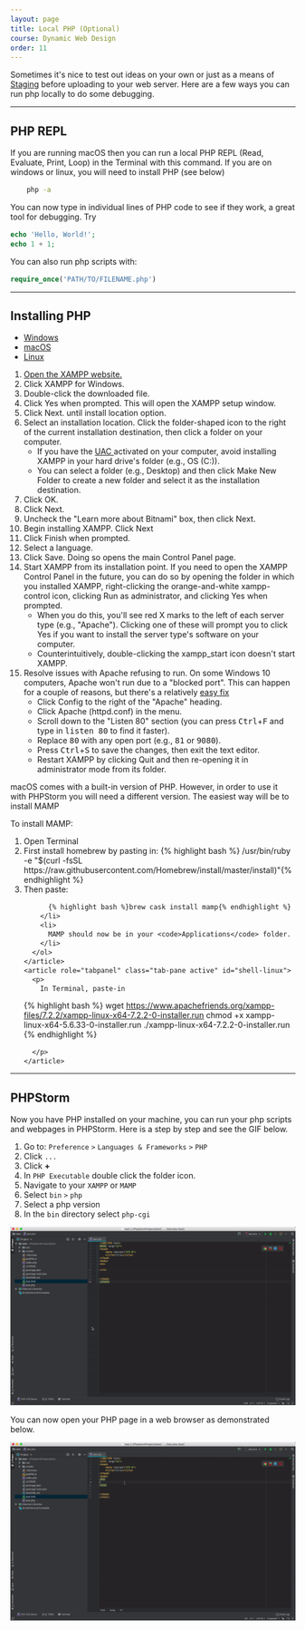 ```yaml
---
layout: page
title: Local PHP (Optional)
course: Dynamic Web Design
order: 11
---
```


Sometimes it's nice to test out ideas on your own or just as a means of [Staging](https://en.wikipedia.org/wiki/Deployment_environment#Staging) before uploading to your web server. Here are a few ways you can run php locally to do some debugging.

* * *

## PHP REPL

If you are running macOS then you can run a local PHP REPL (Read, Evaluate, Print, Loop) in the Terminal with this command. If you are on windows or linux, you will need to install PHP (see below)
```sh
    php -a
```
You can now type in individual lines of PHP code to see if they work, a great tool for debugging. Try

```php
echo 'Hello, World!';
echo 1 + 1;
```

You can also run php scripts with:

```php
require_once('PATH/TO/FILENAME.php')
```

* * *

## Installing PHP

<div>
  <ul class="nav nav-tabs nav-justified" role="tablist">
    <li role="presentation" class="active"><a data-os="windows" href="#shell-windows" aria-controls="Windows" role="tab" data-toggle="tab"><i class="fa fa-windows"></i> Windows</a></li>
    <li role="presentation"><a data-os="macos" href="#shell-macos" aria-controls="MacOS" role="tab" data-toggle="tab"><i class="fa fa-apple"></i> macOS</a></li>
    <li role="presentation"><a data-os="linux" href="#shell-linux" aria-controls="Linux" role="tab" data-toggle="tab"><i class="fa fa-linux"></i> Linux</a></li>
  </ul>
  <div class="tab-content">
    <article role="tabpanel" class="tab-pane active" id="shell-windows">
      <ol>
        <li>
           <a href="https://www.apachefriends.org/index.html" rel="nofollow">Open the XAMPP website.</a>
        </li>
        <li>
          Click XAMPP for Windows.
        </li>
        <li>
          Double-click the downloaded file.
        </li>
        <li>
          Click Yes when prompted. This will open the XAMPP setup window.
        </li>
        <li>
          Click Next. until install location option.
        </li>
        <li>
          Select an installation location. Click the folder-shaped icon to the right of the current installation destination, then click a folder on your computer.
          <ul>
            <li>If you have the
              <a href="https://docs.microsoft.com/en-us/windows/security/identity-protection/user-account-control/how-user-account-control-works">
                UAC
              </a>
              activated on your computer, avoid installing XAMPP in your hard drive's folder (e.g., OS (C:)).
            </li>
            <li>
              You can select a folder (e.g., Desktop) and then click Make New Folder to create a new folder and select it as the installation destination.
            </li>
          </ul>
        </li>
        <li>
          Click OK.
        </li>
        <li>
          Click Next.
        </li>
        <li>
          Uncheck the "Learn more about Bitnami" box, then click Next.
        </li>
        <li>
          Begin installing XAMPP. Click Next
        </li>
        <li>
          Click Finish when prompted.
        </li>
        <li>
          Select a language.
        </li>
        <li>
          Click Save. Doing so opens the main Control Panel page.
        </li>
        <li>
          Start XAMPP from its installation point. If you need to open the XAMPP Control Panel in the future, you can do so by opening the folder in which you installed XAMPP, right-clicking the orange-and-white
          xampp-control icon, clicking Run as administrator, and clicking Yes when prompted.
          <ul>
            <li>When you do this, you'll see red X marks to the left of each server type (e.g., "Apache"). Clicking one of these will prompt you to click Yes if you want to install the server type's software on your
              computer.</li>
            <li>Counterintuitively, double-clicking the xampp_start icon doesn't start XAMPP.</li>
          </ul>
        </li>
        <li>
          Resolve issues with Apache refusing to run. On some Windows 10 computers, Apache won't run due to a "blocked port". This can happen for a couple of reasons, but there's a relatively
          <a href="https://pureinfotech.com/install-xampp-windows-10/">easy fix</a>
          <ul>
            <li>Click Config to the right of the "Apache" heading.</li>
            <li>Click Apache (httpd.conf) in the menu.</li>
            <li>Scroll down to the "Listen 80" section (you can press <kbd>Ctrl</kbd>+<kbd>F</kbd> and type in <kbd>listen 80</kbd> to find it faster).</li>
            <li>Replace <kbd>80</kbd> with any open port (e.g., <kbd>81</kbd> or <kbd>9080</kbd>).</li>
            <li>Press <kbd>Ctrl</kbd>+<kbd>S</kbd> to save the changes, then exit the text editor.</li>
            <li>Restart XAMPP by clicking Quit and then re-opening it in administrator mode from its folder.</li>
          </ul>
        </li>
      </ol>
    </article>
    <article role="tabpanel" class="tab-pane active" id="shell-macos">
      <p>
        macOS comes with a built-in version of PHP. However, in order to use it with PHPStorm you will need a different version. The easiest way will be to install MAMP
      </p>
      <p>
        To install MAMP:
      </p>
      <ol>
        <li>Open Terminal</li>
        <li>
          First install homebrew by pasting in:
{% highlight bash %}
/usr/bin/ruby -e "$(curl -fsSL https://raw.githubusercontent.com/Homebrew/install/master/install)"{% endhighlight %}
        </li>
        <li>
          Then paste:

          {% highlight bash %}brew cask install mamp{% endhighlight %}
        </li>
        <li>
          MAMP should now be in your <code>Applications</code> folder.
        </li>
      </ol>
    </article>
    <article role="tabpanel" class="tab-pane active" id="shell-linux">
      <p>
        In Terminal, paste-in

{% highlight bash %}
wget <https://www.apachefriends.org/xampp-files/7.2.2/xampp-linux-x64-7.2.2-0-installer.run>
chmod +x xampp-linux-x64-5.6.33-0-installer.run
./xampp-linux-x64-7.2.2-0-installer.run
{% endhighlight %}

      </p>
    </article>

  </div>

</div>

* * *

## PHPStorm

Now you have PHP installed on your machine, you can run your php scripts and webpages in PHPStorm. Here is a step by step and see the GIF below.

1.  Go to: `Preference` `>` `Languages & Frameworks` `>` `PHP`
2.  Click `...`
3.  Click **+**
4.  In `PHP Executable` double click the folder icon.
5.  Navigate to your `XAMPP` or `MAMP`
6.  Select `bin` `>` `php`
7.  Select a php version
8.  In the `bin` directory select `php-cgi`

![Set Local PHP](gif/SetPHPLocal.gif)

You can now open your PHP page in a web browser as demonstrated below.

![Local PHP Test](gif/PHPLocalTest.gif)
